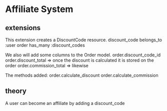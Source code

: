 # Affiliate System #

## extensions
This extension creates a DiscountCode resource. 
	discount_code belongs_to :user 
	order has_many :discount_codes

We also will add some columns to the Order model. 
	order.discount_code_id
	order.discount_total => once the discount is calculated it is stored on the order 
	order.commission_total => likewise 

The methods added:
	order.calculate_discount
	order.calculate_commission

## theory

A user can become an affiliate by adding a discount_code